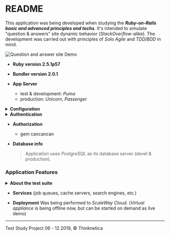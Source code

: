 # README

This application was being developed when studying the ***Ruby-on-Rails basic and advanced principles and techs***. It's intended to simulate "question & answers" site dynamic behavior (_StackOverflow_-alike). The development was carried out with principles of _Solo Agile_ and _TDD/BDD_ in mind.

![Question and answer site Demo](../demo_assets/demo/ror-pro.gif?raw=true) 

* __Ruby version 2.5.1p57__

* __Bundler version 2.0.1__

* __App Server__
  - test & development: _Puma_
  - production: _Unicorn, Passenger_

<details>
  <summary><b>Configuration</b></summary>
 
+ rails 5.2.3
+ rack 2.0.7
+ slim 4.0.1
+ cocoon 1.2.14
+ thinking-sphinx 4.4.1
+ capybara 3.29.0
+ rspec-core 3.8.2
+ rspec-rails 3.8.2
</details>
  
<details>
<summary><b>Authentication</b></summary>
  
+ gem devise
+ gem omniauth
   + gem omniauth-github
   + gem omniauth-vkontakte
</details>
     
* __Authorization__
   - gem cancancan
  
* __Database info__
  > Application uses _PostgreSQL_ as its database server (devel & production). 

### Application Features



<details>
<summary><b>About the test suite</b></summary>
  
- These are some gems that do needed\helped to perform effective testing with _Rspec_:

   + gem capybara
   + gem selenium-webdriver
   + gem rspec-rails
   + gem letter-opener
   + gem shoulda-matchers
   + gem launchy
   + gem capybara-email
   + gem with_model
 
 - **Acceptance and integration** tests have been written to check if the app works well from the user's
 perspective: creation, editing, deleting of questions and answers, adding links or attach files, voting,
 searching, selecting the best answer, giving awards.
 - **Unit** tests have been written to test different parts of application in isolation: controllers,
 models, services, mailers.
 - **To run** a full bunch (more than 500) of tests, invoke the following from the app working directory:
 > $rspec spec/ 
</details>   

* __Services__ (job queues, cache servers, search engines, etc.)

* __Deployment__ 
 Was being performed to _ScaleWay Cloud_.
 (_Virtual appliance_ is being offline now, but can be started on demand as live demo) 

<hr>
Test Study Project 06 - 12.2019, <span>&#169;</span> Thinknetica
